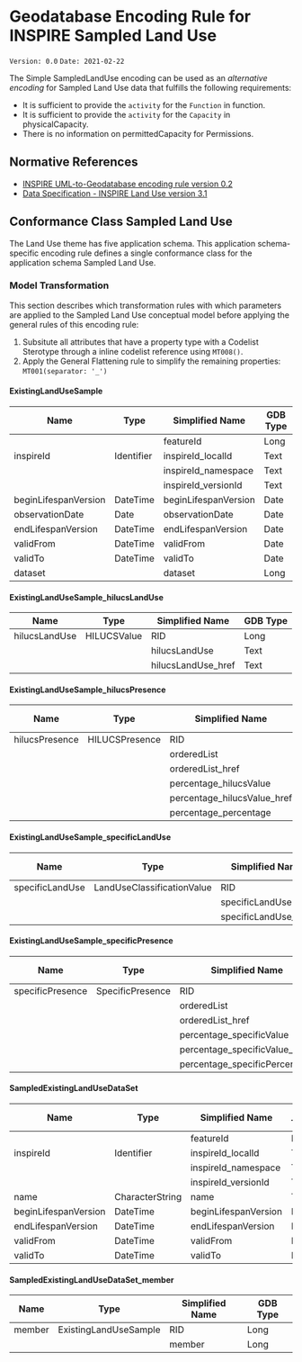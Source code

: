 # Geodatabase Encoding Rule for INSPIRE Sampled Land Use

`Version: 0.0`
`Date: 2021-02-22`

The Simple SampledLandUse encoding can be used as an *alternative encoding* for Sampled Land Use data that fulfills the following requirements:

* It is sufficient to provide the `activity` for the `Function` in function. 
* It is sufficient to provide the `activity` for the `Capacity` in physicalCapacity.  
* There is no information on permittedCapacity for Permissions.


## Normative References

* [INSPIRE UML-to-Geodatabase encoding rule version 0.2](GeodatabaseEncoding.md)
* [Data Specification - INSPIRE Land Use version 3.1](https://inspire.ec.europa.eu/Themes/129/2892)

## Conformance Class Sampled Land Use

The Land Use theme has five application schema. This application schema-specific encoding rule defines a single conformance class for the application schema Sampled Land Use.
### Model Transformation

This section describes which transformation rules with which parameters are applied to the Sampled Land Use conceptual model before applying the general rules of this encoding rule:
 

1. Subsitute all attributes that have a property type with a Codelist Sterotype through a inline codelist reference using `MT008()`. 
2. Apply the General Flattening rule to simplify the remaining properties: `MT001(separator: '_')`







#### ExistingLandUseSample

|Name|Type|Simplified Name|GDB Type|
|------|------|------|------|
|||featureId|Long|
|inspireId|Identifier|inspireId_localId|Text|
|||inspireId_namespace|Text|
|||inspireId_versionId|Text|
|beginLifespanVersion|DateTime|beginLifespanVersion|Date|
|observationDate|Date|observationDate|Date|
|endLifespanVersion|DateTime|endLifespanVersion|Date|
|validFrom|DateTime|validFrom|Date|
|validTo|DateTime|validTo|Date|
|dataset||dataset|Long|

#### ExistingLandUseSample_hilucsLandUse

|Name|Type|Simplified Name|GDB Type|
|------|------|------|------|
|hilucsLandUse|HILUCSValue|RID|Long|
|||hilucsLandUse|Text|
|||hilucsLandUse_href|Text|

#### ExistingLandUseSample_hilucsPresence

|Name|Type|Simplified Name|GDB Type|
|------|------|------|------|
|hilucsPresence| HILUCSPresence|RID|Long|
|||orderedList|Text|
|||orderedList_href|Text|
|||percentage_hilucsValue|Text|
|||percentage_hilucsValue_href|Text|
|||percentage_percentage|Text|

#### ExistingLandUseSample_specificLandUse

|Name|Type|Simplified Name|GDB Type|
|------|------|------|------|
|specificLandUse|LandUseClassificationValue|RID|Long|
|||specificLandUse|Text|
|||specificLandUse_href|Text|

#### ExistingLandUseSample_specificPresence

|Name|Type|Simplified Name|GDB Type|
|------|------|------|------|
|specificPresence|SpecificPresence|RID|Long|
|||orderedList|Text|
|||orderedList_href|Text|
|||percentage_specificValue|Text|
|||percentage_specificValue_href|Text|
|||percentage_specificPercentage|Text|

#### SampledExistingLandUseDataSet

|Name|Type|Simplified Name|GDB Type|
|------|------|------|------|
|||featureId|Long|
|inspireId|Identifier|inspireId_localId|Text|
|||inspireId_namespace|Text|
|||inspireId_versionId|Text|
|name|CharacterString|name|Text|
|beginLifespanVersion|DateTime|beginLifespanVersion|Date|
|endLifespanVersion|DateTime|endLifespanVersion|Date|
|validFrom|DateTime|validFrom|Date|
|validTo|DateTime|validTo|Date|

#### SampledExistingLandUseDataSet_member

|Name|Type|Simplified Name|GDB Type|
|------|------|------|------|
|member|ExistingLandUseSample|RID|Long|
|||member|Long|
